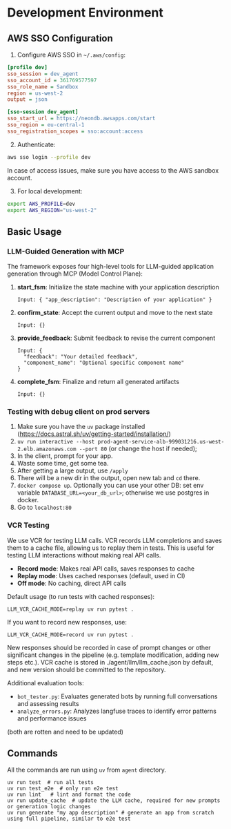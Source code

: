 # Development Environment

## AWS SSO Configuration

1. Configure AWS SSO in `~/.aws/config`:
```ini
[profile dev]
sso_session = dev_agent
sso_account_id = 361769577597
sso_role_name = Sandbox
region = us-west-2
output = json

[sso-session dev_agent]
sso_start_url = https://neondb.awsapps.com/start
sso_region = eu-central-1
sso_registration_scopes = sso:account:access
```

2. Authenticate:
```bash
aws sso login --profile dev
```

In case of access issues, make sure you have access to the AWS sandbox account.

3. For local development:
```bash
export AWS_PROFILE=dev
export AWS_REGION="us-west-2"
```

## Basic Usage

### LLM-Guided Generation with MCP

The framework exposes four high-level tools for LLM-guided application generation through MCP (Model Control Plane):

1. **start_fsm**: Initialize the state machine with your application description
   ```
   Input: { "app_description": "Description of your application" }
   ```

2. **confirm_state**: Accept the current output and move to the next state
   ```
   Input: {}
   ```

3. **provide_feedback**: Submit feedback to revise the current component
   ```
   Input: {
     "feedback": "Your detailed feedback",
     "component_name": "Optional specific component name"
   }
   ```

4. **complete_fsm**: Finalize and return all generated artifacts
   ```
   Input: {}
   ```

### Testing with debug client on prod servers

1. Make sure you have the `uv` package installed (https://docs.astral.sh/uv/getting-started/installation/)
2. `uv run interactive --host prod-agent-service-alb-999031216.us-west-2.elb.amazonaws.com --port 80` (or change the host if needed);
3. In the client, prompt for your app.
4. Waste some time, get some tea.
5. After getting a large output, use `/apply`
6. There will be a new dir in the output, open new tab and `cd` there.
7. `docker compose up`. Optionally you can use your other DB: set env variable `DATABASE_URL=<your_db_url>`; otherwise we use postgres in docker.
8. Go to `localhost:80`


### VCR Testing

We use VCR for testing LLM calls. VCR records LLM completions and saves them to a cache file, allowing us to replay them in tests. This is useful for testing LLM interactions without making real API calls.

- **Record mode**: Makes real API calls, saves responses to cache
- **Replay mode**: Uses cached responses (default, used in CI)
- **Off mode**: No caching, direct API calls

Default usage (to run tests with cached responses):
```
LLM_VCR_CACHE_MODE=replay uv run pytest .
```

If you want to record new responses, use:

```
LLM_VCR_CACHE_MODE=record uv run pytest .
```
New responses should be recorded in case of prompt changes or other significant changes in the pipeline (e.g. template modification, adding new steps etc.). VCR cache is stored in ./agent/llm/llm_cache.json by default, and new version should be committed to the repository.

Additional evaluation tools:
- `bot_tester.py`: Evaluates generated bots by running full conversations and assessing results
- `analyze_errors.py`: Analyzes langfuse traces to identify error patterns and performance issues

(both are rotten and need to be updated)

## Commands

All the commands are run using `uv` from `agent` directory.

```
uv run test  # run all tests
uv run test_e2e  # only run e2e test
uv run lint   # lint and format the code
uv run update_cache  # update the LLM cache, required for new prompts or generation logic changes
uv run generate "my app description" # generate an app from scratch using full pipeline, similar to e2e test
```
